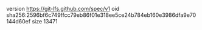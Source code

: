 version https://git-lfs.github.com/spec/v1
oid sha256:2596bf6c749ffcc79eb86f01e318ee5ce24b784eb160e3986dfa9e70144d60ef
size 13471
